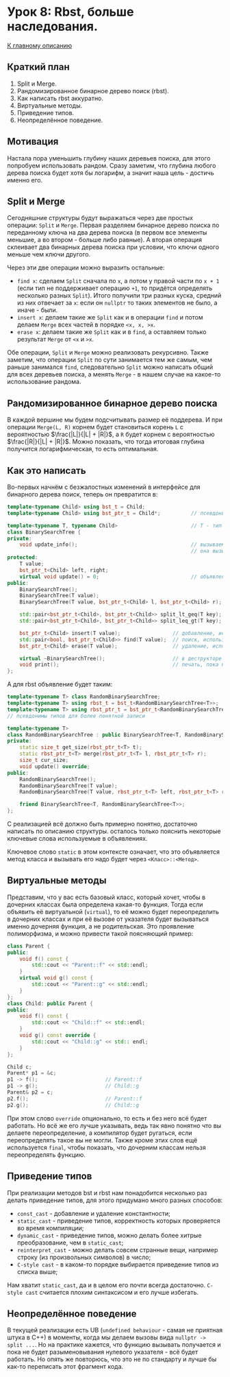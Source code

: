 # Урок 8: Rbst, больше наследования.
[К главному описанию](/README.md)


## Краткий план
1. Split и Merge.
2. Рандомизированное бинарное дерево поиск (rbst).
3. Как написать rbst аккуратно.
4. Виртуальные методы.
5. Приведение типов.
6. Неопределённое поведение.


## Мотивация
Настала пора уменьшить глубину наших деревьев поиска, для этого попробуем использовать рандом. Сразу заметим, что глубина любого дерева поиска будет хотя бы логарифм, а значит наша цель - достичь именно его.


## Split и Merge
Сегодняшние структуры будут выражаться через две простых операции: `Split` и `Merge`. Первая разделяем бинарное дерево поиска по переданному ключа на два дерева поиска (в первом все элементы меньшие, а во втором - больше либо равные). А вторая операция склеивает два бинарных дерева поиска при условии, что ключи одного меньше чем ключи другого.

Через эти две операции можно выразить остальные:
- `find x`: сделаем `Split` сначала по `x`, а потом у правой части по `x + 1` (если тип не поддерживает операцию `+1`, то придётся определять несколько разных `Split`). Итого получили три разных куска, средний из них отвечает за `x`: если он `nullptr` то таких элементов не было, а иначе - были.
- `insert x`: делаем такие же `Split` как и в операции `find` и потом делаем `Merge` всех частей в порядке `<x, x, >x`.
- `erase x`: делаем такие же `Split` как и в `find`, а оставляем только результат `Merge` от `<x` и `>x`.

Обе операции, `Split` и `Merge` можно реализовать рекурсивно. Также заметим, что операции `Split` по сути занимается тем же самым, чем раньше занимался `find`, следовательно `Split` можно написать общий для всех деревьев поиска, а менять `Merge` - в нашем случае на какое-то использование рандома.


## Рандомизированное бинарное дерево поиска
В каждой вершине мы будем подсчитывать размер её поддерева. И при операции `Merge(L, R)` корнем будет становиться корень `L` с вероятностью $\frac{|L|}{|L| + |R|}$, а `R` будет корнем с вероятностью $\frac{|R|}{|L| + |R|}$. Можно показать, что тогда итоговая глубина получится логарифмическая, то есть оптимальная.


## Как это написать
Во-первых начнём с безжалостных изменений в интерфейсе для бинарного дерева поиск, теперь он превратится в:
```cpp
template<typename Child> using bst_t = Child;
template<typename Child> using bst_ptr_t = Child*;          // псевдонимы типов для более понятной записи

template<typename T, typename Child>                        // T - тип значений, Child - тип дерева поиска
class BinarySearchTree {
private:
    void update_info();                                     // вызываем при изменении вершина,
                                                            // она вызывает Child::update
protected:
    T value;
    bst_ptr_t<Child> left, right;
    virtual void update() = 0;                              // объявление функции для дочерних классов
public:
    BinarySearchTree();
    BinarySearchTree(T value);
    BinarySearchTree(T value, bst_ptr_t<Child> l, bst_ptr_t<Child> r);      // конструкторы

    std::pair<bst_ptr_t<Child>, bst_ptr_t<Child>> split_lt_geq(T key);      // разделить на: < x  | >= x
    std::pair<bst_ptr_t<Child>, bst_ptr_t<Child>> split_leq_gt(T key);      // разделить на: <= x | > x

    bst_ptr_t<Child> insert(T value);                 // добавление, используем как rbst = rbst -> insert(3)
    std::pair<bool, bst_ptr_t<Child>> find(T value);  // поиск, используем как rbst = rbst -> insert(3)
    bst_ptr_t<Child> erase(T value);                  // удаление, используем как rbst = rbst -> erase(3)

    virtual ~BinarySearchTree();                      // в деструкторе нужно удалить детей
    void print();                                     // печать, пока не сделали итераторы
};
```

А для rbst объявление будет таким:
```cpp
template<typename T> class RandomBinarySearchTree;
template<typename T> using rbst_t = bst_t<RandomBinarySearchTree<T>>;
template<typename T> using rbst_ptr_t = bst_ptr_t<RandomBinarySearchTree<T>>;
// псевдонимы типов для более понятной записи

template<typename T>                                                        // T - тип значений
class RandomBinarySearchTree : public BinarySearchTree<T, RandomBinarySearchTree<T>> {
private:
    static size_t get_size(rbst_ptr_t<T> t);                                // получить размер
    static rbst_ptr_t<T> merge(rbst_ptr_t<T> l, rbst_ptr_t<T> r);           // объединение
    size_t cur_size;
    void update() override;                                                 // обновить размер
public:
    RandomBinarySearchTree();
    RandomBinarySearchTree(T value);
    RandomBinarySearchTree(T value, rbst_ptr_t<T> left, rbst_ptr_t<T> right);

    friend BinarySearchTree<T, RandomBinarySearchTree<T>>;                  // чтобы мог вызвать update
};
```

С реализацией всё должно быть примерно понятно, достаточно написать по описанию структуры. осталось только пояснить некоторые ключевые слова используемые в объявлениях.

Ключевое слово `static` в этом контексте означает, что это объявляется метод класса и вызывать его надо будет через `<Класс>::<Метод>`.


## Виртуальные методы
Представим, что у вас есть базовый класс, который хочет, чтобы в дочерних классах была определена какая-то функция. Тогда если объявить её виртуальной (`virtual`), то её можно будет переопределить в дочерних классах и при её вызове от указателя будет вызываться именно дочерняя функция, а не родительская. Это проявление полиморфизма, и можно привести такой поясняющий пример:
```cpp
class Parent {
public:
    void f() const {
        std::cout << "Parent::f" << std::endl;
    }
    virtual void g() const {
        std::cout << "Parent::g" << std::endl;
    }
};
class Child: public Parent {
public:
    void f() const {
        std::cout << "Child::f" << std::endl;
    }
    void g() const override {
        std::cout << "Child::g" << std:: endl;
    }
};

Child c;
Parent* p1 = &c;
p1 -> f();                      // Parent::f
p1 -> g();                      // Child::g
Parent& p2 = c;
p2.f();                         // Parent::f
p2.g();                         // Child::g
```

При этом слово `override` опционально, то есть и без него всё будет работать. Но всё же его лучше указывать, ведь так явно понятно что вы делаете переопределение, а компилятор будет ругаться, если переопределять такое вы не могли. Также кроме этих слов ещё используется `final`, чтобы показать, что дочерним классам нельзя переопределять функцию.


## Приведение типов
При реализации методов bst и rbst нам понадобится несколько раз делать приведение типов, для этого придумано много разных способов:
- `const_cast` - добавление и удаление константности;
- `static_cast` - приведение типов, корректность которых проверяется во время компиляции;
- `dynamic_cast` - приведение типов, можно делать более хитрые преобразование, чем в `static_cast`;
- `reinterpret_cast` - можно делать совсем странные вещи, например строку (из произвольных символов) в число;
- `C-style cast` - в каком-то порядке выбирается приведение типов из списка выше;

Нам хватит `static_cast`, да и в целом его почти всегда достаточно. `C-style cast` считается плохим синтаксисом и его лучше избегать.


## Неопределённое поведение
В текущей реализации есть UB (`undefined behaviour` - самая не приятная штука в C++) в моменты, когда мы делаем вызовы вида `nullptr -> split ...`. Но на практике кажется, что функцию вызывать получается и пока не будет разыменовывания нулевого указателя - всё будет работать. Но опять же повторюсь, что это не по стандарту и лучше бы как-то переписать этот фрагмент кода.

